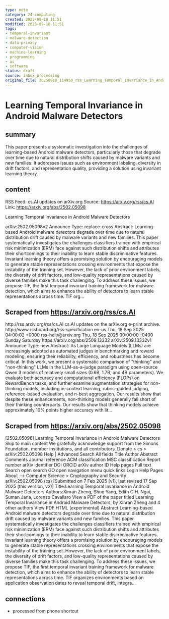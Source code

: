```yaml
---
type: note
category: 24-computing
created: 2025-09-18 11:51
modified: 2025-09-18 11:51
tags:
- temporal-invariant
- malware-detection
- data-privacy
- computer-vision
- machine-learning
- programming
- ai
- software
status: draft
source: inbox_processing
original_file: 20250918_114950_rss_Learning_Temporal_Invariance_in_Android_Malware_De.txt
---
```



# Learning Temporal Invariance in Android Malware Detectors

## summary
This paper presents a systematic investigation into the challenges of learning-based Android malware detectors, particularly those that degrade over time due to natural distribution shifts caused by malware variants and new families. It addresses issues such as environment labeling, diversity in drift factors, and representation quality, providing a solution using invariant learning theory.

## content
RSS Feed: cs.AI updates on arXiv.org
Source: https://arxiv.org/rss/cs.AI
Link: https://arxiv.org/abs/2502.05098

Learning Temporal Invariance in Android Malware Detectors

arXiv:2502.05098v2 Announce Type: replace-cross Abstract: Learning-based Android malware detectors degrade over time due to natural distribution drift caused by malware variants and new families. This paper systematically investigates the challenges classifiers trained with empirical risk minimization (ERM) face against such distribution shifts and attributes their shortcomings to their inability to learn stable discriminative features. Invariant learning theory offers a promising solution by encouraging models to generate stable representations crossing environments that expose the instability of the training set. However, the lack of prior environment labels, the diversity of drift factors, and low-quality representations caused by diverse families make this task challenging. To address these issues, we propose TIF, the first temporal invariant training framework for malware detection, which aims to enhance the ability of detectors to learn stable representations across time. TIF org...

## Scraped from https://arxiv.org/rss/cs.AI
<?xml version='1.0' encoding='UTF-8'?>
<rss xmlns:arxiv="http://arxiv.org/schemas/atom" xmlns:dc="http://purl.org/dc/elements/1.1/" xmlns:atom="http://www.w3.org/2005/Atom" xmlns:content="http://purl.org/rss/1.0/modules/content/" version="2.0">
  <channel>
    <title>cs.AI updates on arXiv.org</title>
    <link>http://rss.arxiv.org/rss/cs.AI</link>
    <description>cs.AI updates on the arXiv.org e-print archive.</description>
    <atom:link href="http://rss.arxiv.org/rss/cs.AI" rel="self" type="application/rss+xml"/>
    <docs>http://www.rssboard.org/rss-specification</docs>
    <language>en-us</language>
    <lastBuildDate>Thu, 18 Sep 2025 04:00:02 +0000</lastBuildDate>
    <managingEditor>rss-help@arxiv.org</managingEditor>
    <pubDate>Thu, 18 Sep 2025 00:00:00 -0400</pubDate>
    <skipDays>
      <day>Sunday</day>
      <day>Saturday</day>
    </skipDays>
    <item>
      <title>Explicit Reasoning Makes Better Judges: A Systematic Study on Accuracy, Efficiency, and Robustness</title>
      <link>https://arxiv.org/abs/2509.13332</link>
      <description>arXiv:2509.13332v1 Announce Type: new 
Abstract: As Large Language Models (LLMs) are increasingly adopted as automated judges in benchmarking and reward modeling, ensuring their reliability, efficiency, and robustness has become critical. In this work, we present a systematic comparison of "thinking" and "non-thinking" LLMs in the LLM-as-a-judge paradigm using open-source Qwen 3 models of relatively small sizes (0.6B, 1.7B, and 4B parameters). We evaluate both accuracy and computational efficiency (FLOPs) on RewardBench tasks, and further examine augmentation strategies for non-thinking models, including in-context learning, rubric-guided judging, reference-based evaluation, and n-best aggregation. Our results show that despite these enhancements, non-thinking models generally fall short of their thinking counterparts. Our results show that thinking models achieve approximately 10% points higher accuracy with lit...


## Scraped from https://arxiv.org/abs/2502.05098
[2502.05098] Learning Temporal Invariance in Android Malware Detectors Skip to main content We gratefully acknowledge support from the Simons Foundation, member institutions, and all contributors. Donate &gt; cs &gt; arXiv:2502.05098 Help | Advanced Search All fields Title Author Abstract Comments Journal reference ACM classification MSC classification Report number arXiv identifier DOI ORCID arXiv author ID Help pages Full text Search open search GO open navigation menu quick links Login Help Pages About --> Computer Science > Cryptography and Security arXiv:2502.05098 (cs) [Submitted on 7 Feb 2025 (v1), last revised 17 Sep 2025 (this version, v2)] Title:Learning Temporal Invariance in Android Malware Detectors Authors:Xinran Zheng, Shuo Yang, Edith C.H. Ngai, Suman Jana, Lorenzo Cavallaro View a PDF of the paper titled Learning Temporal Invariance in Android Malware Detectors, by Xinran Zheng and 4 other authors View PDF HTML (experimental) Abstract:Learning-based Android malware detectors degrade over time due to natural distribution drift caused by malware variants and new families. This paper systematically investigates the challenges classifiers trained with empirical risk minimization (ERM) face against such distribution shifts and attributes their shortcomings to their inability to learn stable discriminative features. Invariant learning theory offers a promising solution by encouraging models to generate stable representations crossing environments that expose the instability of the training set. However, the lack of prior environment labels, the diversity of drift factors, and low-quality representations caused by diverse families make this task challenging. To address these issues, we propose TIF, the first temporal invariant training framework for malware detection, which aims to enhance the ability of detectors to learn stable representations across time. TIF organizes environments based on application observation dates to reveal temporal drift, integra...


## connections
- processed from phone shortcut
